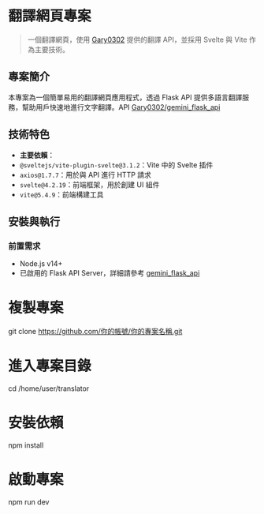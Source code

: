 # 翻譯網頁專案

> 一個翻譯網頁，使用 [Gary0302](https://github.com/Gary0302/gemini_flask_api) 提供的翻譯 API，並採用 Svelte 與 Vite 作為主要技術。


## 專案簡介
本專案為一個簡單易用的翻譯網頁應用程式，透過 Flask API 提供多語言翻譯服務，幫助用戶快速地進行文字翻譯。API [Gary0302/gemini_flask_api](https://github.com/Gary0302/gemini_flask_api)

## 技術特色
- **主要依賴**：
- `@sveltejs/vite-plugin-svelte@3.1.2`：Vite 中的 Svelte 插件
- `axios@1.7.7`：用於與 API 進行 HTTP 請求
- `svelte@4.2.19`：前端框架，用於創建 UI 組件
- `vite@5.4.9`：前端構建工具


## 安裝與執行

### 前置需求
- Node.js v14+ 
- 已啟用的 Flask API Server，詳細請參考 [gemini_flask_api](https://github.com/Gary0302/gemini_flask_api)

# 複製專案
git clone https://github.com/你的帳號/你的專案名稱.git

# 進入專案目錄
cd /home/user/translator

# 安裝依賴
npm install

# 啟動專案
npm run dev
